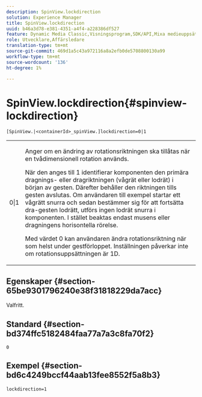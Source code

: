 ```yaml
---
description: SpinView.lockdirection
solution: Experience Manager
title: SpinView.lockdirection
uuid: b46a3d78-e381-4351-a4f4-a228386df527
feature: Dynamic Media Classic,Visningsprogram,SDK/API,Mixa medieuppsättningar
role: Utvecklare,Affärsledare
translation-type: tm+mt
source-git-commit: 469d1a5c43a972116a8a2efb0de5708800130a99
workflow-type: tm+mt
source-wordcount: '136'
ht-degree: 1%

---
```



# SpinView.lockdirection{#spinview-lockdirection}

`[SpinView.|<containerId>_spinView.]lockdirection=0|1`

<table id="table_18D47E7C6A2D4D68B94225CB621D5F7C"> 
 <tbody> 
  <tr> 
   <td colname="col1"> <p> <span class="codeph"> 0|1  </span> </p> </td> 
   <td colname="col2"> <p> Anger om en ändring av rotationsriktningen ska tillåtas när en tvådimensionell rotation används. </p> <p>När den anges till <span class="codeph"> 1 </span> identifierar komponenten den primära dragnings- eller dragriktningen (vågrät eller lodrät) i början av gesten. Därefter behåller den riktningen tills gesten avslutas. Om användaren till exempel startar ett vågrätt snurra och sedan bestämmer sig för att fortsätta dra-gesten lodrätt, utförs ingen lodrät snurra i komponenten. I stället beaktas endast musens eller dragningens horisontella rörelse. </p> <p>Med värdet <span class="codeph"> 0 </span> kan användaren ändra rotationsriktning när som helst under gestförloppet. Inställningen påverkar inte om rotationsuppsättningen är 1D. </p> </td> 
  </tr> 
 </tbody> 
</table>

## Egenskaper {#section-65be9301796240e38f31818229da7acc}

Valfritt.

## Standard {#section-bd374ffc5182484faa77a7a3c8fa70f2}

`0`

## Exempel {#section-bd6c4249bccf44aab13fee8552f5a8b3}

`lockdirection=1`
